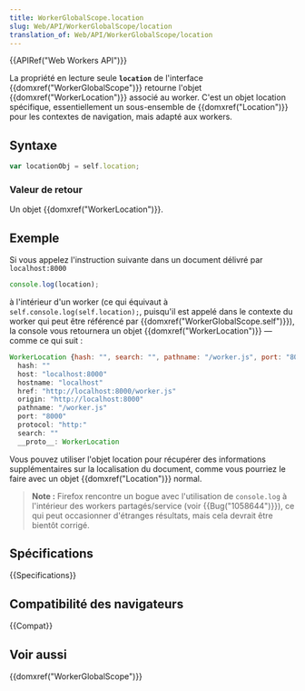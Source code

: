 ```yaml
---
title: WorkerGlobalScope.location
slug: Web/API/WorkerGlobalScope/location
translation_of: Web/API/WorkerGlobalScope/location
---
```


{{APIRef("Web Workers API")}}

La propriété en lecture seule **`location`** de l'interface {{domxref("WorkerGlobalScope")}} retourne l'objet {{domxref("WorkerLocation")}} associé au worker. C'est un objet location spécifique, essentiellement un sous-ensemble de {{domxref("Location")}} pour les contextes de navigation, mais adapté aux workers.

## Syntaxe

```js
var locationObj = self.location;
```

### Valeur de retour

Un objet {{domxref("WorkerLocation")}}.

## Exemple

Si vous appelez l'instruction suivante dans un document délivré par `localhost:8000`

```js
console.log(location);
```

à l'intérieur d'un worker (ce qui équivaut à `self.console.log(self.location);`, puisqu'il est appelé dans le contexte du worker qui peut être référencé par {{domxref("WorkerGlobalScope.self")}}), la console vous retournera un objet {{domxref("WorkerLocation")}} — comme ce qui suit :

```js
WorkerLocation {hash: "", search: "", pathname: "/worker.js", port: "8000", hostname: "localhost"…}
  hash: ""
  host: "localhost:8000"
  hostname: "localhost"
  href: "http://localhost:8000/worker.js"
  origin: "http://localhost:8000"
  pathname: "/worker.js"
  port: "8000"
  protocol: "http:"
  search: ""
  __proto__: WorkerLocation
```

Vous pouvez utiliser l'objet location pour récupérer des informations supplémentaires sur la localisation du document, comme vous pourriez le faire avec un objet {{domxref("Location")}} normal.

> **Note :** Firefox rencontre un bogue avec l'utilisation de `console.log` à l'intérieur des workers partagés/service (voir {{Bug("1058644")}}), ce qui peut occasionner d'étranges résultats, mais cela devrait être bientôt corrigé.

## Spécifications

{{Specifications}}

## Compatibilité des navigateurs

{{Compat}}

## Voir aussi

{{domxref("WorkerGlobalScope")}}
